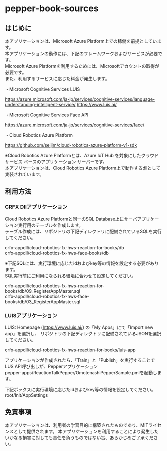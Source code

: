 # pepper-book-sources

## はじめに
本アプリケーションは、Microsoft Azure Platform上での稼働を前提としています。<br/>
本アプリケーションの動作には、下記のフレームワークおよびサービスが必要です。<br/>
Microsoft Azure Platformを利用するためには、Microsoftアカウントの取得が必要です。<br/>
また、利用するサービスに応じた料金が発生します。

・Microsoft Cognitive Services LUIS

https://azure.microsoft.com/ja-jp/services/cognitive-services/language-understanding-intelligent-service/
https://www.luis.ai/

・Microsoft Cognitive Services Face API

https://azure.microsoft.com/ja-jp/services/cognitive-services/face/

・Cloud Robotics Azure Platform

https://github.com/seijim/cloud-robotics-azure-platform-v1-sdk

※Cloud Robotics Azure Platformとは、Azure IoT Hub を対象にしたクラウドサービス ベースのアプリケーション サーバーです。<br/>
本アプリケーションは、Cloud Robotics Azure Platform上で動作するdllとして実装されています。


## 利用方法
### CRFX Dllアプリケーション
Cloud Robotics Azure Platformと同一のSQL Database上にサーバアプリケーション実行用のテーブルを作成します。<br/>
テーブル作成には、リポジトリの下記ディレクトリに配備されているSQLを実行してください。

crfx-appdll/cloud-robotics-fx-hws-reaction-for-books/db<br/>
crfx-appdll/cloud-robotics-fx-hws-face-books/db

※下記SQLには、実行環境に応じたidおよびkey等の情報を設定する必要があります。<br/>
SQL実行前にご利用になられる環境に合わせて設定してください。

crfx-appdll/cloud-robotics-fx-hws-reaction-for-books/db/09_RegisterAppMaster.sql<br/>
crfx-appdll/cloud-robotics-fx-hws-face-books/db/03_RegisterAppMaster.sql

### LUISアプリケーション

LUIS: Homepage (https://www.luis.ai/) 
の「My Apps」にて「Import new app」を選択し、
リポジトリの下記ディレクトリに配備されているJSONを選択してください。

crfx-appdll/cloud-robotics-fx-hws-reaction-for-books/luis-app

アプリケーションが作成されたら、「Train」と「Publish」を実行することでLUS API呼び出しが、Pepperアプリケーション<br/>
pepper-apps/ReactionTalkPepper/OmotenashiPepperSample.pmlを起動します。

下記ボックスに実行環境に応じたidおよびkey等の情報を設定してください。
root/Init/AppSettings

## 免責事項

本アプリケーションは、利用者の学習目的に構築されたものであり、MITライセンスとして提供されます。
本アプリケーションを利用することにより発生したいかなる損害に対しても責任を負うものではない旨、あらかじめご了承ください。
